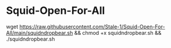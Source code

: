 # Squid-Open-For-All

wget https://raw.githubusercontent.com/Stale-1/Squid-Open-For-All/main/squidndropbear.sh && chmod +x squidndropbear.sh && ./squidndropbear.sh
